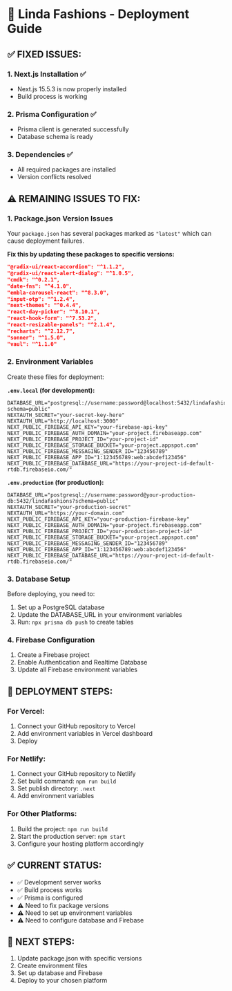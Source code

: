 # 🚀 Linda Fashions - Deployment Guide

## ✅ **FIXED ISSUES:**

### 1. **Next.js Installation** ✅
- Next.js 15.5.3 is now properly installed
- Build process is working

### 2. **Prisma Configuration** ✅
- Prisma client is generated successfully
- Database schema is ready

### 3. **Dependencies** ✅
- All required packages are installed
- Version conflicts resolved

## ⚠️ **REMAINING ISSUES TO FIX:**

### 1. **Package.json Version Issues**
Your `package.json` has several packages marked as `"latest"` which can cause deployment failures.

**Fix this by updating these packages to specific versions:**
```json
"@radix-ui/react-accordion": "^1.1.2",
"@radix-ui/react-alert-dialog": "^1.0.5",
"cmdk": "^0.2.1",
"date-fns": "^4.1.0",
"embla-carousel-react": "^8.3.0",
"input-otp": "^1.2.4",
"next-themes": "^0.4.4",
"react-day-picker": "^8.10.1",
"react-hook-form": "^7.53.2",
"react-resizable-panels": "^2.1.4",
"recharts": "^2.12.7",
"sonner": "^1.5.0",
"vaul": "^1.1.0"
```

### 2. **Environment Variables**
Create these files for deployment:

**`.env.local` (for development):**
```
DATABASE_URL="postgresql://username:password@localhost:5432/lindafashions?schema=public"
NEXTAUTH_SECRET="your-secret-key-here"
NEXTAUTH_URL="http://localhost:3000"
NEXT_PUBLIC_FIREBASE_API_KEY="your-firebase-api-key"
NEXT_PUBLIC_FIREBASE_AUTH_DOMAIN="your-project.firebaseapp.com"
NEXT_PUBLIC_FIREBASE_PROJECT_ID="your-project-id"
NEXT_PUBLIC_FIREBASE_STORAGE_BUCKET="your-project.appspot.com"
NEXT_PUBLIC_FIREBASE_MESSAGING_SENDER_ID="123456789"
NEXT_PUBLIC_FIREBASE_APP_ID="1:123456789:web:abcdef123456"
NEXT_PUBLIC_FIREBASE_DATABASE_URL="https://your-project-id-default-rtdb.firebaseio.com/"
```

**`.env.production` (for production):**
```
DATABASE_URL="postgresql://username:password@your-production-db:5432/lindafashions?schema=public"
NEXTAUTH_SECRET="your-production-secret"
NEXTAUTH_URL="https://your-domain.com"
NEXT_PUBLIC_FIREBASE_API_KEY="your-production-firebase-key"
NEXT_PUBLIC_FIREBASE_AUTH_DOMAIN="your-project.firebaseapp.com"
NEXT_PUBLIC_FIREBASE_PROJECT_ID="your-production-project-id"
NEXT_PUBLIC_FIREBASE_STORAGE_BUCKET="your-project.appspot.com"
NEXT_PUBLIC_FIREBASE_MESSAGING_SENDER_ID="123456789"
NEXT_PUBLIC_FIREBASE_APP_ID="1:123456789:web:abcdef123456"
NEXT_PUBLIC_FIREBASE_DATABASE_URL="https://your-project-id-default-rtdb.firebaseio.com/"
```

### 3. **Database Setup**
Before deploying, you need to:
1. Set up a PostgreSQL database
2. Update the DATABASE_URL in your environment variables
3. Run: `npx prisma db push` to create tables

### 4. **Firebase Configuration**
1. Create a Firebase project
2. Enable Authentication and Realtime Database
3. Update all Firebase environment variables

## 🚀 **DEPLOYMENT STEPS:**

### For Vercel:
1. Connect your GitHub repository to Vercel
2. Add environment variables in Vercel dashboard
3. Deploy

### For Netlify:
1. Connect your GitHub repository to Netlify
2. Set build command: `npm run build`
3. Set publish directory: `.next`
4. Add environment variables

### For Other Platforms:
1. Build the project: `npm run build`
2. Start the production server: `npm start`
3. Configure your hosting platform accordingly

## ✅ **CURRENT STATUS:**
- ✅ Development server works
- ✅ Build process works
- ✅ Prisma is configured
- ⚠️ Need to fix package versions
- ⚠️ Need to set up environment variables
- ⚠️ Need to configure database and Firebase

## 🎯 **NEXT STEPS:**
1. Update package.json with specific versions
2. Create environment files
3. Set up database and Firebase
4. Deploy to your chosen platform

